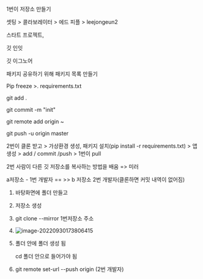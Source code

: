 1번이 저장소 만들기 

셋팅 > 콜라보레이터 > 에드 피플 > leejongeun2



스타트 프로젝트, 

깃 인잇

깃 이그노어

패키지 공유하기 위해 패키지 목록 만들기

Pip freeze >. requirements.txt

git add .

git commit -m "init"

git remote add origin ~

git push -u origin master

2번이 클론 받고 > 가상환경 생성, 패키지 설치(pip install -r requirements.txt) > 앱 생성 > add / commit /push > 1번이 pull

2번 사람이 다른 깃 저장소를 복사하는 방법을 배움 => 미러 



a저장소 - 1번 개발자 == >> b 저장소 2번 개발자(클론하면 커밋 내역이 없어짐)



1. 바탕화면에 폴더 만들고 
2. 저장소 생성 
3. git clone --mirror 1번저장소 주소
4. ![image-20220930173806415](0930_금.assets/image-20220930173806415.png)

4. 폴더 안에 폴더 생성 됨

   cd 폴더 안으로 들어가야 됨

5. git remote set-url --push origin (2번 개발자)